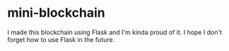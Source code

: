 # mini-blockchain

I made this blockchain using Flask and I'm kinda proud of it.
I hope I don't forget how to use Flask in the future. 
